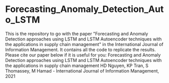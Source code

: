 # Forecasting_Anomaly_Detection_Auto_LSTM
This is the repository to go with the paper "Forecasting and Anomaly Detection approaches using LSTM and LSTM Autoencoder techniques with the applications in supply chain management" in the International Journal of Information Management. It contains all the code to replicate the results. Please cite our paper below if it is useful for you: Forecasting and Anomaly Detection approaches using LSTM and LSTM Autoencoder techniques with the applications in supply chain management
HD Nguyen, KP Tran, S Thomassey, M Hamad - International Journal of Information Management, 2021
